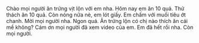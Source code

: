 Chào mọi người ăn trứng vịt lộn với em nha. 
Hôm nay em ăn 10 quả. 
Thử thách ăn 10 quả. 
Còn nóng nữa nè, em lót giấy. 
Em chấm với muối tiêu ớt chanh. 
Mời mọi người nha. 
Ngon quá. 
Ăn trứng lộn có chị nào thích ăn cái mề không? 
Cám ơn mọi người đã xem video của em. 
Em đã hết rồi nha. 
Còn mọi người.